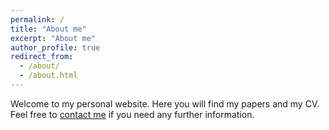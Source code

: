 ```yaml
---
permalink: /
title: "About me"
excerpt: "About me"
author_profile: true
redirect_from: 
  - /about/
  - /about.html
---
```


Welcome to my personal website. Here you will find my papers and my CV. Feel free to <a href="mailto:{{ author.email }}">contact me<a> if you need any further information.
